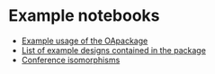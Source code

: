 Example notebooks
========================


* [Example usage of the OApackage](example_oapackage.ipynb)
* [List of example designs contained in the package](example_designs.ipynb)
* [Conference isomorphisms](conference_design_isomorphism.ipynb)


